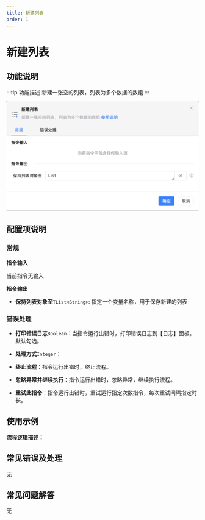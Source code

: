 ```yaml
---
title: 新建列表
order: 1
---
```


# 新建列表

## 功能说明

:::tip 功能描述
新建一张空的列表，列表为多个数据的数组
:::

![新建列表](../../../assets/新建列表_command.png)

## 配置项说明

### 常规

**指令输入**

当前指令无输入


**指令输出**

- **保持列表对象至**`TList<String>`: 指定一个变量名称，用于保存新建的列表

### 错误处理

- **打印错误日志**`Boolean`：当指令运行出错时，打印错误日志到【日志】面板。默认勾选。

- **处理方式**`Integer`：

 - **终止流程**：指令运行出错时，终止流程。

 - **忽略异常并继续执行**：指令运行出错时，忽略异常，继续执行流程。

 - **重试此指令**：指令运行出错时，重试运行指定次数指令，每次重试间隔指定时长。

## 使用示例

**流程逻辑描述：** 

## 常见错误及处理

无

## 常见问题解答

无

